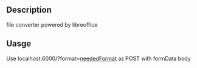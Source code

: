 ## Description

file converter powered by libreoffice

## Uasge

Use localhost:6000/?format=[neededFormat](https://cgit.freedesktop.org/libreoffice/core/tree/filter/source/config/fragments/filters) as POST with formData body
